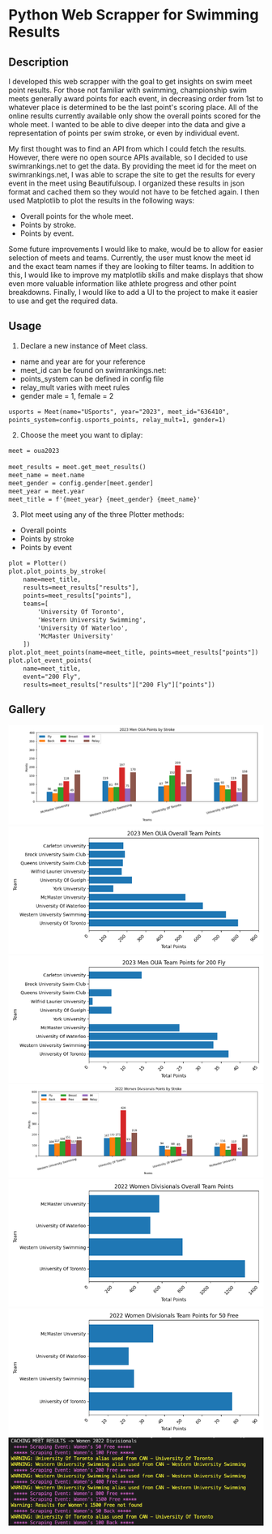 # Python Web Scrapper for Swimming Results

## Description
I developed this web scrapper with the goal to get insights on swim meet point 
results. For those not familiar with swimming, championship swim meets generally 
award points for each event, in decreasing order from 1st to whatever place is 
determined to be the last point's scoring place. All of the online results currently available only show the overall points scored for the whole meet. I 
wanted to be able to dive deeper into the data and give a representation of 
points per swim stroke, or even by individual event. 

My first thought was to find an API from which I could fetch the results. 
However, there were no open source APIs available, so I decided to use 
swimrankings.net to get the data. By providing the meet id for the meet on 
swimrankings.net, I was able to scrape the site to get the results for every 
event in the meet using Beautifulsoup. I organized these results in json format 
and cached them so they would not have to be fetched again. I then used 
Matplotlib to plot the results in the following ways:
- Overall points for the whole meet.
- Points by stroke.
- Points by event.

Some future improvements I would like to make, would be to allow for easier 
selection of meets and teams. Currently, the user must know the meet id and the
exact team names if they are looking to filter teams. In addition to this, I 
would like to improve my matplotlib skills and make displays that show even 
more valuable information like athlete progress and other point breakdowns. Finally, I would like to add a UI to the project to make it easier to use and 
get the required data. 


## Usage
1. Declare a new instance of Meet class.
* name and year are for your reference
* meet_id can be found on swimrankings.net: 
* points_system can be defined in config file
* relay_mult varies with meet rules
* gender male = 1, female = 2

```
usports = Meet(name="USports", year="2023", meet_id="636410", points_system=config.usports_points, relay_mult=1, gender=1)
```

2. Choose the meet you want to diplay:
```
meet = oua2023

meet_results = meet.get_meet_results()
meet_name = meet.name
meet_gender = config.gender[meet.gender]
meet_year = meet.year
meet_title = f'{meet_year} {meet_gender} {meet_name}'
```

3. Plot meet using any of the three Plotter methods:
* Overall points
* Points by stroke
* Points by event 
```
plot = Plotter()
plot.plot_points_by_stroke(
    name=meet_title,
    results=meet_results["results"], 
    points=meet_results["points"], 
    teams=[
        'University Of Toronto', 
        'Western University Swimming', 
        'University Of Waterloo', 
        'McMaster University'
    ])
plot.plot_meet_points(name=meet_title, points=meet_results["points"])
plot.plot_event_points(
    name=meet_title, 
    event="200 Fly", 
    results=meet_results["results"]["200 Fly"]["points"])
```
## Gallery
 ![Mens Stroke](./docs/images/Figure_1.png)
 ![Mens Overall](./docs/images/Figure_2.png)
 ![Mens Event](./docs/images/Figure_3.png)
 ![Womens Stroke](./docs/images/Figure_4.png)
 ![Womens Overall](./docs/images/Figure_5.png)
 ![Womens Event](./docs/images/Figure_6.png)
 ![Womens Console Caching](./docs/images/Console.png)





